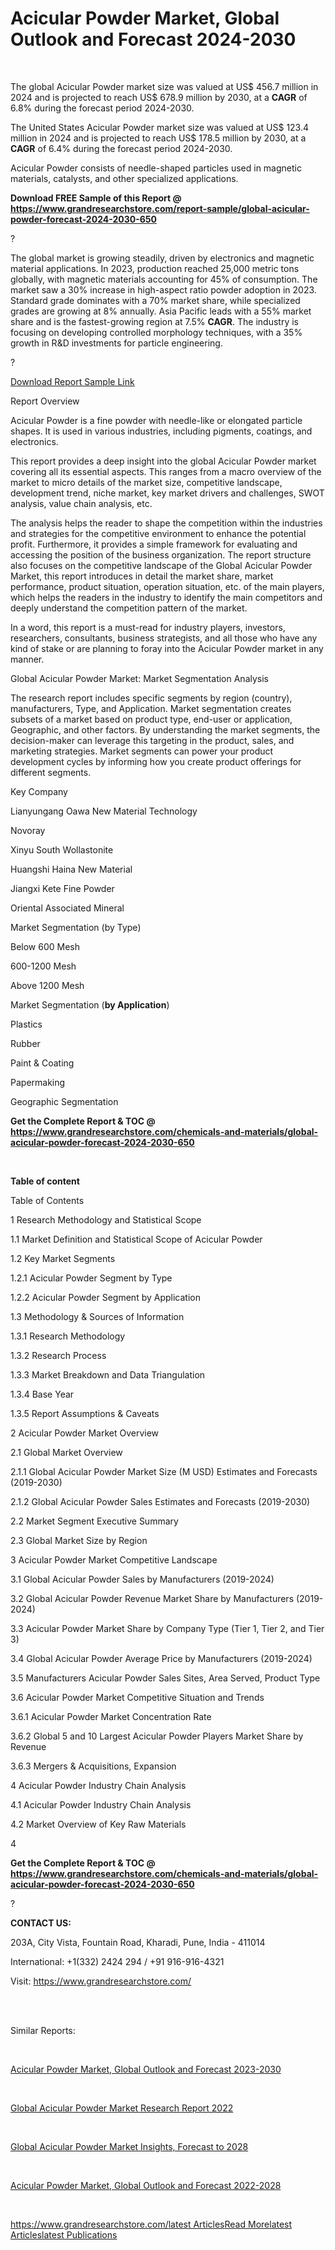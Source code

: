<h1>Acicular Powder Market, Global Outlook and Forecast 2024-2030</h1><br/><p>The global Acicular Powder market size was valued at US$ 456.7 million in 2024 and is projected to reach US$ 678.9 million by 2030, at a <strong>CAGR</strong> of 6.8% during the forecast period 2024-2030.</p>
 
 
 
 <p>The United States Acicular Powder market size was valued at US$ 123.4 million in 2024 and is projected to reach US$ 178.5 million by 2030, at a <strong>CAGR</strong> of 6.4% during the forecast period 2024-2030.</p>
 
 
 
 <p>Acicular Powder consists of needle-shaped particles used in magnetic materials, catalysts, and other specialized applications.</p>
 
 
 
 <div><b>Download FREE Sample of this Report @ <a href="https://www.grandresearchstore.com/report-sample/global-acicular-powder-forecast-2024-2030-650">https://www.grandresearchstore.com/report-sample/global-acicular-powder-forecast-2024-2030-650</a></b></div>
 
 
 
 <p>? </p>
 
 
 
 <p>The global market is growing steadily, driven by electronics and magnetic material applications. In 2023, production reached 25,000 metric tons globally, with magnetic materials accounting for 45% of consumption. The market saw a 30% increase in high-aspect ratio powder adoption in 2023. Standard grade dominates with a 70% market share, while specialized grades are growing at 8% annually. Asia Pacific leads with a 55% market share and is the fastest-growing region at 7.5% <strong>CAGR</strong>. The industry is focusing on developing controlled morphology techniques, with a 35% growth in R&D investments for particle engineering.</p>
 
 
 
 <p>? </p>
 
 
 
 <p><a href="https://www.grandresearchstore.com/mr-admin/report-sample/global-acicular-powder-forecast-2024-2030-650">Download Report Sample Link</a></p>
 
 
 
 <p>Report Overview</p>
 
 
 
 <p>Acicular Powder is a fine powder with needle-like or elongated particle shapes. It is used in various industries, including pigments, coatings, and electronics.</p>
 
 
 
 <p>This report provides a deep insight into the global Acicular Powder market covering all its essential aspects. This ranges from a macro overview of the market to micro details of the market size, competitive landscape, development trend, niche market, key market drivers and challenges, SWOT analysis, value chain analysis, etc.</p>
 
 
 
 <p>The analysis helps the reader to shape the competition within the industries and strategies for the competitive environment to enhance the potential profit. Furthermore, it provides a simple framework for evaluating and accessing the position of the business organization. The report structure also focuses on the competitive landscape of the Global Acicular Powder Market, this report introduces in detail the market share, market performance, product situation, operation situation, etc. of the main players, which helps the readers in the industry to identify the main competitors and deeply understand the competition pattern of the market.</p>
 
 
 
 <p>In a word, this report is a must-read for industry players, investors, researchers, consultants, business strategists, and all those who have any kind of stake or are planning to foray into the Acicular Powder market in any manner.</p>
 
 
 
 <p>Global Acicular Powder Market: Market Segmentation Analysis</p>
 
 
 
 <p>The research report includes specific segments by region (country), manufacturers, Type, and Application. Market segmentation creates subsets of a market based on product type, end-user or application, Geographic, and other factors. By understanding the market segments, the decision-maker can leverage this targeting in the product, sales, and marketing strategies. Market segments can power your product development cycles by informing how you create product offerings for different segments.</p>
 
 
 
 <p>Key Company</p>
 
 
 
 <p>Lianyungang Oawa New Material Technology</p>
 
 
 
 <p>Novoray</p>
 
 
 
 <p>Xinyu South Wollastonite</p>
 
 
 
 <p>Huangshi Haina New Material</p>
 
 
 
 <p>Jiangxi Kete Fine Powder</p>
 
 
 
 <p>Oriental Associated Mineral</p>
 
 
 
 <p>Market Segmentation (by Type)</p>
 
 
 
 <p>Below 600 Mesh</p>
 
 
 
 <p>600-1200 Mesh</p>
 
 
 
 <p>Above 1200 Mesh</p>
 
 
 
 <p>Market Segmentation (<strong>by Application</strong>)</p>
 
 
 
 <p>Plastics</p>
 
 
 
 <p>Rubber</p>
 
 
 
 <p>Paint & Coating</p>
 
 
 
 <p>Papermaking</p>
 
 
 
 <p>Geographic Segmentation</p>
 
 
 
 <div><b>Get the Complete Report & TOC @ <a href="https://www.grandresearchstore.com/chemicals-and-materials/global-acicular-powder-forecast-2024-2030-650">https://www.grandresearchstore.com/chemicals-and-materials/global-acicular-powder-forecast-2024-2030-650</a></b></div>
 
 
 
 <p><br />
 
 <b>Table of content</b></p>
 
 
 
 <p>Table of Contents<br />
 
 1 Research Methodology and Statistical Scope<br />
 
 1.1 Market Definition and Statistical Scope of Acicular Powder<br />
 
 1.2 Key Market Segments<br />
 
 1.2.1 Acicular Powder Segment by Type<br />
 
 1.2.2 Acicular Powder Segment by Application<br />
 
 1.3 Methodology & Sources of Information<br />
 
 1.3.1 Research Methodology<br />
 
 1.3.2 Research Process<br />
 
 1.3.3 Market Breakdown and Data Triangulation<br />
 
 1.3.4 Base Year<br />
 
 1.3.5 Report Assumptions & Caveats<br />
 
 2 Acicular Powder Market Overview<br />
 
 2.1 Global Market Overview<br />
 
 2.1.1 Global Acicular Powder Market Size (M USD) Estimates and Forecasts (2019-2030)<br />
 
 2.1.2 Global Acicular Powder Sales Estimates and Forecasts (2019-2030)<br />
 
 2.2 Market Segment Executive Summary<br />
 
 2.3 Global Market Size by Region<br />
 
 3 Acicular Powder Market Competitive Landscape<br />
 
 3.1 Global Acicular Powder Sales by Manufacturers (2019-2024)<br />
 
 3.2 Global Acicular Powder Revenue Market Share by Manufacturers (2019-2024)<br />
 
 3.3 Acicular Powder Market Share by Company Type (Tier 1, Tier 2, and Tier 3)<br />
 
 3.4 Global Acicular Powder Average Price by Manufacturers (2019-2024)<br />
 
 3.5 Manufacturers Acicular Powder Sales Sites, Area Served, Product Type<br />
 
 3.6 Acicular Powder Market Competitive Situation and Trends<br />
 
 3.6.1 Acicular Powder Market Concentration Rate<br />
 
 3.6.2 Global 5 and 10 Largest Acicular Powder Players Market Share by Revenue<br />
 
 3.6.3 Mergers & Acquisitions, Expansion<br />
 
 4 Acicular Powder Industry Chain Analysis<br />
 
 4.1 Acicular Powder Industry Chain Analysis<br />
 
 4.2 Market Overview of Key Raw Materials<br />
 
 4</p>
 
 
 
 <div><b>Get the Complete Report & TOC @ <a href="https://www.grandresearchstore.com/chemicals-and-materials/global-acicular-powder-forecast-2024-2030-650">https://www.grandresearchstore.com/chemicals-and-materials/global-acicular-powder-forecast-2024-2030-650</a></b></div>
 
 
 
 <p>? </p>
 
 
 
 <p><b>CONTACT US:</b><br />
 
 203A, City Vista, Fountain Road, Kharadi, Pune, India - 411014<br />
 
 International: +1(332) 2424 294 / +91 916-916-4321<br />
 
 Visit: <a href="https://www.grandresearchstore.com/">https://www.grandresearchstore.com/</a><br />
 
 <br />
 
 <br />
 
 Similar Reports:<br />
 
 <br />
 
 <a href="https://www.grandresearchstore.com/chemicals-and-materials/global-acicular-powder-forecast-2023-2030-914">Acicular Powder Market, Global Outlook and Forecast 2023-2030</a><br />
 
 <br />
 
 <a href="https://www.grandresearchstore.com/chemicals-and-materials/global-acicular-powder-2022-190">Global Acicular Powder Market Research Report 2022</a><br />
 
 <br />
 
 <a href="https://www.grandresearchstore.com/chemicals-and-materials/global-acicular-powder-2028-947">Global Acicular Powder Market Insights, Forecast to 2028</a><br />
 
 <br />
 
 <a href="https://www.grandresearchstore.com/chemicals-and-materials/global-acicular-powder-forecast-2022-2028-538">Acicular Powder Market, Global Outlook and Forecast 2022-2028</a><br />
 
 <br />
 
 <a href="https://gyeongbokgung.com">https://www.grandresearchstore.com/</a><a href="https://hallyeomaritime.com">latest Articles</a><a href="https://jingwansa.com">Read More</a><a href="https://nguoiviet.jp/">latest Articles</a><a href="https://www.intelmarketresearch.com/">latest Publications</a></p>